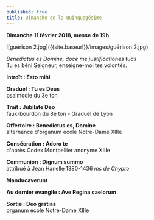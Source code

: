 ```yaml
---
published: true
title: Dimanche de la Quinquagésime
---
```

**Dimanche 11 février 2018, messe de 19h**  

![guérison 2.jpg]({{site.baseurl}}/images/guérison 2.jpg)


*Benedictus es Domine, doce me justificationes tuas*  
Tu es béni Seigneur, enseigne-moi tes volontés.

**Introït : Esto mihi**  

**Graduel : Tu es Deus**  
psalmodie du 3e ton

**Trait : Jubilate Deo**  
faux-bourdon du 8e ton - Graduel de Lyon

**Offertoire : Benedictus es, Domine**  
alternance d'organum école Notre-Dame XIIIe

**Consécration : Adoro te**  
d'après Codex Montpellier anonyme XIIIe

**Communion : Dignum summo**  
attribué à Jean Hanelle 1380-1436 *ms de Chypre*

**Manducaverunt**

**Au dernier évangile : Ave Regina caelorum**

**Sortie : Deo gratias**  
organum école Notre-Dame XIIIe
